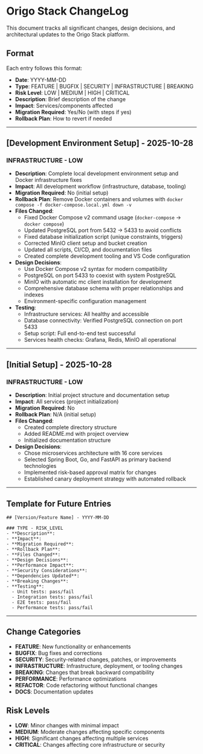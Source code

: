 # Origo Stack ChangeLog

This document tracks all significant changes, design decisions, and architectural updates to the Origo Stack platform.

## Format

Each entry follows this format:

- **Date**: YYYY-MM-DD
- **Type**: FEATURE | BUGFIX | SECURITY | INFRASTRUCTURE | BREAKING
- **Risk Level**: LOW | MEDIUM | HIGH | CRITICAL
- **Description**: Brief description of the change
- **Impact**: Services/components affected
- **Migration Required**: Yes/No (with steps if yes)
- **Rollback Plan**: How to revert if needed

---

## [Development Environment Setup] - 2025-10-28

### INFRASTRUCTURE - LOW

- **Description**: Complete local development environment setup and Docker infrastructure fixes
- **Impact**: All development workflow (infrastructure, database, tooling)
- **Migration Required**: No (initial setup)
- **Rollback Plan**: Remove Docker containers and volumes with `docker compose -f docker-compose.local.yml down -v`
- **Files Changed**:
  - Fixed Docker Compose v2 command usage (`docker-compose` → `docker compose`)
  - Updated PostgreSQL port from 5432 → 5433 to avoid conflicts
  - Fixed database initialization script (unique constraints, triggers)
  - Corrected MinIO client setup and bucket creation
  - Updated all scripts, CI/CD, and documentation files
  - Created complete development tooling and VS Code configuration
- **Design Decisions**:
  - Use Docker Compose v2 syntax for modern compatibility
  - PostgreSQL on port 5433 to coexist with system PostgreSQL
  - MinIO with automatic mc client installation for development
  - Comprehensive database schema with proper relationships and indexes
  - Environment-specific configuration management
- **Testing**:
  - Infrastructure services: All healthy and accessible
  - Database connectivity: Verified PostgreSQL connection on port 5433
  - Setup script: Full end-to-end test successful
  - Services health checks: Grafana, Redis, MinIO all operational

---

## [Initial Setup] - 2025-10-28

### INFRASTRUCTURE - LOW

- **Description**: Initial project structure and documentation setup
- **Impact**: All services (project initialization)
- **Migration Required**: No
- **Rollback Plan**: N/A (initial setup)
- **Files Changed**:
  - Created complete directory structure
  - Added README.md with project overview
  - Initialized documentation structure
- **Design Decisions**:
  - Chose microservices architecture with 16 core services
  - Selected Spring Boot, Go, and FastAPI as primary backend technologies
  - Implemented risk-based approval matrix for changes
  - Established canary deployment strategy with automated rollback

---

## Template for Future Entries

```
## [Version/Feature Name] - YYYY-MM-DD

### TYPE - RISK_LEVEL
- **Description**:
- **Impact**:
- **Migration Required**:
- **Rollback Plan**:
- **Files Changed**:
- **Design Decisions**:
- **Performance Impact**:
- **Security Considerations**:
- **Dependencies Updated**:
- **Breaking Changes**:
- **Testing**:
  - Unit tests: pass/fail
  - Integration tests: pass/fail
  - E2E tests: pass/fail
  - Performance tests: pass/fail
```

---

## Change Categories

- **FEATURE**: New functionality or enhancements
- **BUGFIX**: Bug fixes and corrections
- **SECURITY**: Security-related changes, patches, or improvements
- **INFRASTRUCTURE**: Infrastructure, deployment, or tooling changes
- **BREAKING**: Changes that break backward compatibility
- **PERFORMANCE**: Performance optimizations
- **REFACTOR**: Code refactoring without functional changes
- **DOCS**: Documentation updates

## Risk Levels

- **LOW**: Minor changes with minimal impact
- **MEDIUM**: Moderate changes affecting specific components
- **HIGH**: Significant changes affecting multiple services
- **CRITICAL**: Changes affecting core infrastructure or security
